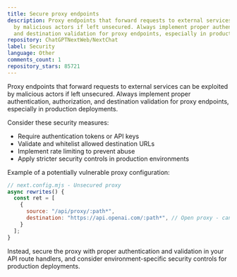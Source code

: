 ```yaml
---
title: Secure proxy endpoints
description: Proxy endpoints that forward requests to external services can be exploited
  by malicious actors if left unsecured. Always implement proper authentication, authorization,
  and destination validation for proxy endpoints, especially in production deployments.
repository: ChatGPTNextWeb/NextChat
label: Security
language: Other
comments_count: 1
repository_stars: 85721
---
```


Proxy endpoints that forward requests to external services can be exploited by malicious actors if left unsecured. Always implement proper authentication, authorization, and destination validation for proxy endpoints, especially in production deployments.

Consider these security measures:
- Require authentication tokens or API keys
- Validate and whitelist allowed destination URLs
- Implement rate limiting to prevent abuse
- Apply stricter security controls in production environments

Example of a potentially vulnerable proxy configuration:
```javascript
// next.config.mjs - Unsecured proxy
async rewrites() {
  const ret = [
    {
      source: "/api/proxy/:path*",
      destination: "https://api.openai.com/:path*", // Open proxy - can be abused
    }
  ];
}
```

Instead, secure the proxy with proper authentication and validation in your API route handlers, and consider environment-specific security controls for production deployments.